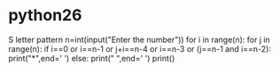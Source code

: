 # python26
S letter pattern
n=int(input("Enter the number"))
for i in range(n):
    for j in range(n):
        if i==0 or i==n-1 or j+i==n-4 or i==n-3 or (j==n-1 and i==n-2):
            print("*",end=' ')
        else:
            print(" ",end=' ')
    print()
